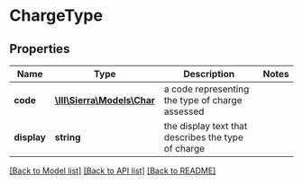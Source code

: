 # ChargeType

## Properties
Name | Type | Description | Notes
------------ | ------------- | ------------- | -------------
**code** | [**\III\Sierra\Models\Char**](Char.md) | a code representing the type of charge assessed | 
**display** | **string** | the display text that describes the type of charge | 

[[Back to Model list]](../README.md#documentation-for-models) [[Back to API list]](../README.md#documentation-for-api-endpoints) [[Back to README]](../README.md)


